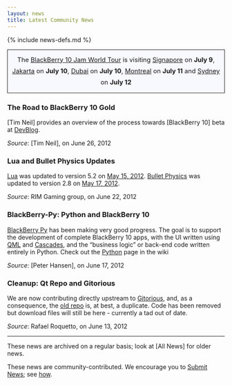 ```yaml
---
layout: news
title: Latest Community News
---
```

{% include news-defs.md %}

<div style="background-color: ghostwhite; border-style: solid; border-width: 1px; padding: 10px; margin-top: 10px; font-size: 105%; text-align: center; line-height: 180%;">
The
<a href="../BlackBerry_Jam.html">BlackBerry 10 Jam World Tour</a> is visiting
<a href="../Singapore.html">Signapore</a> on <strong>July 9</strong>,
<a href="../Jakarta.html">Jakarta</a> on <strong>July 10</strong>,
<a href="../Dubai.html">Dubai</a> on <strong>July 10</strong>,
<a href="../Montreal.html">Montreal</a> on <strong>July 11</strong>
and
<a href="../Sydney.html">Sydney</a> on <strong>July 12</strong>
</div>

### The Road to BlackBerry 10 Gold
[Tim Neil] provides an overview of the process towards [BlackBerry 10] beta
at [DevBlog](http://devblog.blackberry.com/2012/06/blackberry-10-sdks-download-now/).

_Source_: [Tim Neil], on June 26, 2012

### Lua and Bullet Physics Updates
[Lua](../Lua.html) was updated to version 5.2 on [May 15, 2012](https://github.com/blackberry/Lua/commit/ecfbcc12ff04a88927b4d1ff6ba542fcd61be59a).
[Bullet Physics](../Bullet_Physics.html) was updated to version 2.8 on
[May 17, 2012](https://github.com/blackberry/Bullet/commit/f3c9586c66f80a289dd26e4c33f243317e5da66f).

_Source_: RIM Gaming group, on June 22, 2012

### BlackBerry-Py: Python and BlackBerry 10
[BlackBerry Py](../Python.html) has been making very good progress.  The goal is to support the
development of complete BlackBerry 10 apps, with the UI written using [QML](../QML.html) and
[Cascades](../Cascades.html),
and the “business logic” or back-end code written entirely in Python.  Check out the [Python](../Python.html)
page in the wiki

_Source_: [Peter Hansen], on June 17, 2012

### Cleanup: Qt Repo and Gitorious
We are now contributing directly upstream to [Gitorious](http://qt.gitorious.org/qt), and, as a consequence,
the [old repo](https://github.com/blackberry/Qt) is, at best, a duplicate.
Code has been removed but download files will still be here - currently a tad out of date.

_Source_: Rafael Roquetto, on June 13, 2012


---
These news are archived on a regular basis; look at [All News] for older news.
  
These news are community-contributed.  We encourage you to [Submit News](Submit_News.html); see [how](../other/QuickEdit.html).


